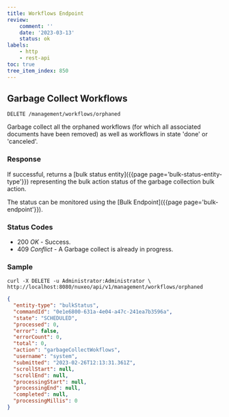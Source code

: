```yaml
---
title: Workflows Endpoint
review:
    comment: ''
    date: '2023-03-13'
    status: ok
labels:
    - http
    - rest-api
toc: true
tree_item_index: 850
---
```


## Garbage Collect Workflows

```
DELETE /management/workflows/orphaned
```

Garbage collect all the orphaned workflows (for which all associated documents have been removed) as well as workflows in state 'done' or 'canceled'.

### Response

If successful, returns a [bulk status entity]({{page page='bulk-status-entity-type'}}) representing the bulk action status of the garbage collection bulk action.

The status can be monitored using the [Bulk Endpoint]({{page page='bulk-endpoint'}}).

### Status Codes

- 200 *OK* - Success.
- 409 *Conflict* - A Garbage collect is already in progress.

### Sample

```curl
curl -X DELETE -u Administrator:Administrator \
http://localhost:8080/nuxeo/api/v1/management/workflows/orphaned
```

```json
{
  "entity-type": "bulkStatus",
  "commandId": "0e1e6800-631a-4e04-a47c-241ea7b3596a",
  "state": "SCHEDULED",
  "processed": 0,
  "error": false,
  "errorCount": 0,
  "total": 0,
  "action": "garbageCollectWokflows",
  "username": "system",
  "submitted": "2023-02-26T12:13:31.361Z",
  "scrollStart": null,
  "scrollEnd": null,
  "processingStart": null,
  "processingEnd": null,
  "completed": null,
  "processingMillis": 0
}
```
